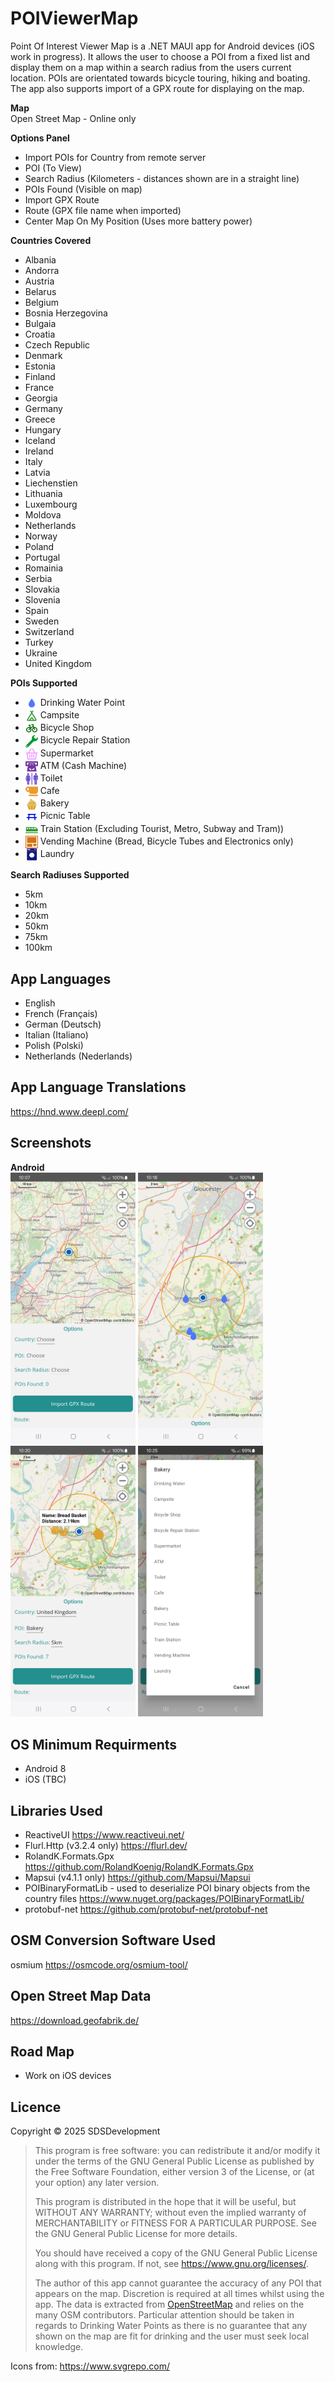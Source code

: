 # POIViewerMap  
Point Of Interest Viewer Map is a .NET MAUI app for Android devices (iOS work in progress). It allows the user to choose a POI from a fixed list and display them on a map within a search radius from the users current location. 
POIs are orientated towards bicycle touring, hiking and boating.  
The app also supports import of a GPX route for displaying on the map.  

**Map**  
Open Street Map - Online only  

**Options Panel**  
* Import POIs for Country from remote server
* POI (To View)
* Search Radius (Kilometers - distances shown are in a straight line)
* POIs Found (Visible on map)
* Import GPX Route
* Route (GPX file name when imported)
* Center Map On My Position (Uses more battery power)

 **Countries Covered**
* Albania
* Andorra
* Austria
* Belarus
* Belgium
* Bosnia Herzegovina
* Bulgaia  
* Croatia
* Czech Republic
* Denmark
* Estonia
* Finland
* France
* Georgia
* Germany
* Greece 
* Hungary  
* Iceland
* Ireland  
* Italy
* Latvia
* Liechenstien
* Lithuania  
* Luxembourg  
* Moldova
* Netherlands
* Norway
* Poland
* Portugal
* Romainia  
* Serbia
* Slovakia
* Slovenia
* Spain
* Sweden
* Switzerland
* Turkey
* Ukraine
* United Kingdom

**POIs Supported**   
* <img src="Resources/Images/waterlightblue.svg" align="center" width="20" height="20"/> Drinking Water Point  
* <img src="Resources/Images/camping.svg" align="center" width="20"/> Campsite  
* <img src="Resources/Images/bicycle.svg" align="center" width="20"/> Bicycle Shop  
* <img src="Resources/Images/spanner.svg" align="center" width="20"/> Bicycle Repair Station  
* <img src="Resources/Images/shopping-basket.svg" align="center" width="20"/> Supermarket  
* <img src="Resources/Images/atm.svg" align="center" width="20"/> ATM (Cash Machine)  
* <img src="Resources/Images/toilet.svg" align="center" width="20"/> Toilet  
* <img src="Resources/Images/coffee-cup.svg" align="center" width="20"/> Cafe  
* <img src="Resources/Images/cupcake.svg" align="center" width="20"/> Bakery  
* <img src="Resources/Images/picnic-table.svg" align="center" width="20"/> Picnic Table  
* <img src="Resources/Images/train.svg" align="center" width="20"/> Train Station (Excluding Tourist, Metro, Subway and Tram))  
* <img src="Resources/Images/vending-machine.svg" align="center" width="20"/> Vending Machine (Bread, Bicycle Tubes and Electronics only)
* <img src="Resources/Images/laundry.svg" align="center" width="20"/> Laundry  

**Search Radiuses Supported**  
* 5km  
* 10km  
* 20km
* 50km   
* 75km  
* 100km  
## App Languages 
* English
* French (Français)
* German (Deutsch)
* Italian (Italiano)
* Polish (Polski) 
* Netherlands (Nederlands)

## App Language Translations
https://hnd.www.deepl.com/  

## Screenshots  
**Android**  
<img src="Screenshots/Android/OptionsPanel.jpg" width="200" />  <img src="Screenshots/Android/DrinkingWaterPoint.jpg" width="200" />  <img src="Screenshots/Android/BakeryWithOptionsPanel.jpg" width="200" /> <img src="Screenshots/Android/POIsPicker.jpg" width="200" />  

## OS Minimum Requirments  
* Android 8
* iOS (TBC)
## Libraries Used  
* ReactiveUI https://www.reactiveui.net/  
* Flurl.Http (v3.2.4 only)  https://flurl.dev/   
* RolandK.Formats.Gpx https://github.com/RolandKoenig/RolandK.Formats.Gpx  
* Mapsui (v4.1.1 only) https://github.com/Mapsui/Mapsui
* POIBinaryFormatLib - used to deserialize POI binary objects from the country files https://www.nuget.org/packages/POIBinaryFormatLib/
* protobuf-net https://github.com/protobuf-net/protobuf-net
## OSM Conversion Software Used
osmium https://osmcode.org/osmium-tool/
## Open Street Map Data
https://download.geofabrik.de/
## Road Map  
* Work on iOS devices

## Licence
Copyright © 2025 SDSDevelopment

> This program is free software: you can redistribute it and/or modify
> it under the terms of the GNU General Public License as published by
> the Free Software Foundation, either version 3 of the License, or
> (at your option) any later version.
> 
> This program is distributed in the hope that it will be useful,
> but WITHOUT ANY WARRANTY; without even the implied warranty of
> MERCHANTABILITY or FITNESS FOR A PARTICULAR PURPOSE.  See the
> GNU General Public License for more details.
> 
> You should have received a copy of the GNU General Public License
> along with this program.  If not, see <https://www.gnu.org/licenses/>.
> 
> The author of this app cannot guarantee the accuracy of any POI that appears on the map. Discretion is required at all times whilst using the app.
 The data is extracted from [OpenStreetMap](https://www.openstreetmap.org) and relies on the many OSM contributors. Particular attention should be taken in regards to Drinking Water Points as there is no guarantee that any shown on the map are fit for drinking and the user must seek local knowledge.

Icons from: https://www.svgrepo.com/
